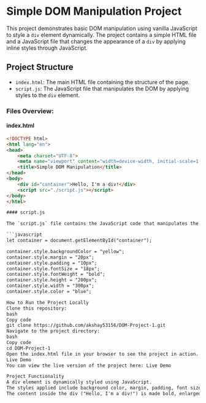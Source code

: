 # Simple DOM Manipulation Project

This project demonstrates basic DOM manipulation using vanilla JavaScript to style a `div` element dynamically. The project contains a simple HTML file and a JavaScript file that changes the appearance of a `div` by applying inline styles through JavaScript.

## Project Structure

- `index.html`: The main HTML file containing the structure of the page.
- `script.js`: The JavaScript file that manipulates the DOM by applying styles to the `div` element.

### Files Overview:

#### index.html
```html
<!DOCTYPE html>
<html lang="en">
<head>
    <meta charset="UTF-8">
    <meta name="viewport" content="width=device-width, initial-scale=1.0">
    <title>Simple DOM Manipulation</title>
</head>
<body>
    <div id="container">Hello, I'm a div!</div>
    <script src="./script.js"></script>
</body>
</html>

#### script.js

The `script.js` file contains the JavaScript code that manipulates the DOM by applying styles to the `div` element with the ID "container".

```javascript
let container = document.getElementById("container");

container.style.backgroundColor = "yellow";
container.style.margin = "20px";
container.style.padding = "10px";
container.style.fontSize = "18px";
container.style.fontWeight = "bold";
container.style.height = "200px";
container.style.width = "300px";
container.style.color = "blue";

How to Run the Project Locally
Clone this repository:
bash
Copy code
git clone https://github.com/akshay53156/DOM-Project-1.git
Navigate to the project directory:
bash
Copy code
cd DOM-Project-1
Open the index.html file in your browser to see the project in action.
Live Demo
You can view the live version of the project here: Live Demo

Project Functionality
A div element is dynamically styled using JavaScript.
The styles applied include background color, margin, padding, font size, and more.
The content inside the div ("Hello, I'm a div!") is made bold, enlarged, and centered within a styled box.
